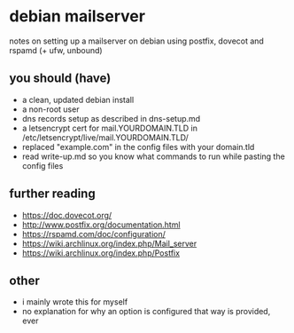 # debian mailserver

notes on setting up a mailserver on debian using postfix, dovecot and rspamd (+ ufw, unbound)

## you should (have)
* a clean, updated debian install
* a non-root user
* dns records setup as described in dns-setup.md
* a letsencrypt cert for mail.YOURDOMAIN.TLD in /etc/letsencrypt/live/mail.YOURDOMAIN.TLD/
* replaced "example.com" in the config files with your domain.tld
* read write-up.md so you know what commands to run while pasting the config files

## further reading
* https://doc.dovecot.org/
* http://www.postfix.org/documentation.html
* https://rspamd.com/doc/configuration/
* https://wiki.archlinux.org/index.php/Mail_server
* https://wiki.archlinux.org/index.php/Postfix

## other
* i mainly wrote this for myself
* no explanation for why an option is configured that way is provided, ever
